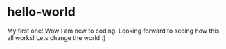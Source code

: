 # hello-world
My first one!
Wow I am new to coding. Looking forward to seeing how this all works! Lets change the world :)
